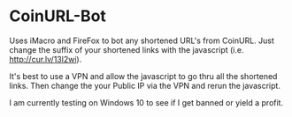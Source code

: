 # CoinURL-Bot
Uses iMacro and FireFox to bot any shortened URL's from CoinURL. Just
change the suffix of your shortened links with the javascript (i.e.
http://cur.lv/13l2wi).

It's best to use a VPN and allow the javascript to go thru all the
shortened links. Then change the your Public IP via the VPN and rerun
the javascript.

I am currently testing on Windows 10 to see if I get banned or yield a
profit.
